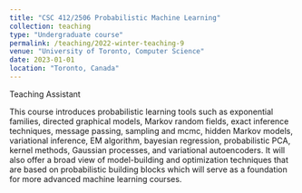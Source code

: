 ```yaml
---
title: "CSC 412/2506 Probabilistic Machine Learning"
collection: teaching
type: "Undergraduate course"
permalink: /teaching/2022-winter-teaching-9
venue: "University of Toronto, Computer Science"
date: 2023-01-01
location: "Toronto, Canada"
---
```


Teaching Assistant 

This course introduces probabilistic learning tools such as exponential families, directed graphical models, Markov random fields, exact inference techniques, message passing, sampling and mcmc, hidden Markov models, variational inference, EM algorithm, bayesian regression, probabilistic PCA, kernel methods, Gaussian processes, and variational autoencoders. It will also offer a broad view of model-building and optimization techniques that are based on probabilistic building blocks which will serve as a foundation for more advanced machine learning courses.